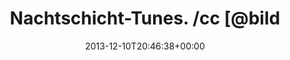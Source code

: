 ---
retweeted: false
source: <a href="http://twitter.com" rel="nofollow">Twitter Web Client</a>
entities:
  hashtags: []
  symbols: []
  user_mentions:
  - name: Matthias Gieselmann
    screen_name: bildlich
    indices:
    - '47'
    - '56'
    id_str: '24895329'
    id: '24895329'
  - name: depone
    screen_name: depone
    indices:
    - '57'
    - '64'
    id_str: '5008851'
    id: '5008851'
  - name: Gerd Böttler
    screen_name: gerdoblaster
    indices:
    - '65'
    - '78'
    id_str: '170259048'
    id: '170259048'
  - name: Marc Böttler
    screen_name: marcshark
    indices:
    - '79'
    - '89'
    id_str: '15440623'
    id: '15440623'
  - name: "@jens_p@mastodon.social"
    screen_name: udosson
    indices:
    - '90'
    - '98'
    id_str: '21851603'
    id: '21851603'
  urls:
  - url: http://t.co/n7dFNaRHTr
    expanded_url: http://open.spotify.com/track/64g3HSJl8PMfrdjj7lMUl2
    display_url: open.spotify.com/track/64g3HSJl…
    indices:
    - '20'
    - '42'
display_text_range:
- '0'
- '98'
favorite_count: '1'
id_str: '410510891856056321'
truncated: false
retweet_count: '0'
id: '410510891856056321'
possibly_sensitive: false
created_at: Tue Dec 10 20:46:38 +0000 2013
favorited: false
full_text: Nachtschicht-Tunes.  /cc [@bildlich](https://twitter.com/bildlich) [@depone](https://twitter.com/depone)
  [@gerdoblaster](https://twitter.com/gerdoblaster) [@marcshark](https://twitter.com/marcshark)
  [@udosson](https://twitter.com/udosson)
lang: de
quote_url: http://open.spotify.com/track/64g3HSJl8PMfrdjj7lMUl2
tags:
- pesos:twitter
date: '2013-12-10T20:46:38+00:00'
src: https://twitter.com/bascht/status/410510891856056321
original_url: https://twitter.com/bascht/status/410510891856056321
type: twitter_tweet
text: Nachtschicht-Tunes.  /cc [@bildlich](https://twitter.com/bildlich) [@depone](https://twitter.com/depone)
  [@gerdoblaster](https://twitter.com/gerdoblaster) [@marcshark](https://twitter.com/marcshark)
  [@udosson](https://twitter.com/udosson)
title: Nachtschicht-Tunes.  /cc [@bild

---